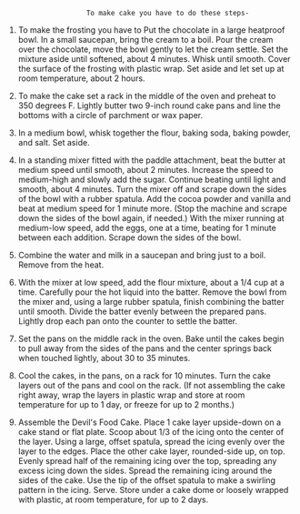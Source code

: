                         To make cake you have to do these steps-

1) To make the frosting you have to Put the chocolate in a large heatproof bowl. In a small saucepan, bring the cream to a boil. Pour the cream over the chocolate, move the bowl gently to let the cream settle. Set the mixture aside until softened, about 4 minutes. Whisk until smooth. Cover the surface of the frosting with plastic wrap. Set aside and let set up at room temperature, about 2 hours.

2) To make the cake set a rack in the middle of the oven and preheat to 350 degrees F. Lightly butter two 9-inch round cake pans and line the bottoms with a circle of parchment or wax paper.

3) In a medium bowl, whisk together the flour, baking soda, baking powder, and salt. Set aside.

4) In a standing mixer fitted with the paddle attachment, beat the butter at medium speed until smooth, about 2 minutes. Increase the speed to medium-high and slowly add the sugar. Continue beating until light and smooth, about 4 minutes. Turn the mixer off and scrape down the sides of the bowl with a rubber spatula. Add the cocoa powder and vanilla and beat at medium speed for 1 minute more. (Stop the machine and scrape down the sides of the bowl again, if needed.) With the mixer running at medium-low speed, add the eggs, one at a time, beating for 1 minute between each addition. Scrape down the sides of the bowl.

5) Combine the water and milk in a saucepan and bring just to a boil. Remove from the heat.

6) With the mixer at low speed, add the flour mixture, about a 1/4 cup at a time. Carefully pour the hot liquid into the batter. Remove the bowl from the mixer and, using a large rubber spatula, finish combining the batter until smooth. Divide the batter evenly between the prepared pans. Lightly drop each pan onto the counter to settle the batter.

7) Set the pans on the middle rack in the oven. Bake until the cakes begin to pull away from the sides of the pans and the center springs back when touched lightly, about 30 to 35 minutes.

8) Cool the cakes, in the pans, on a rack for 10 minutes. Turn the cake layers out of the pans and cool on the rack. (If not assembling the cake right away, wrap the layers in plastic wrap and store at room temperature for up to 1 day, or freeze for up to 2 months.)

9) Assemble the Devil's Food Cake. Place 1 cake layer upside-down on a cake stand or flat plate. Scoop about 1/3 of the icing onto the center of the layer. Using a large, offset spatula, spread the icing evenly over the layer to the edges. Place the other cake layer, rounded-side up, on top. Evenly spread half of the remaining icing over the top, spreading any excess icing down the sides. Spread the remaining icing around the sides of the cake. Use the tip of the offset spatula to make a swirling pattern in the icing. Serve. Store under a cake dome or loosely wrapped with plastic, at room temperature, for up to 2 days.


                        